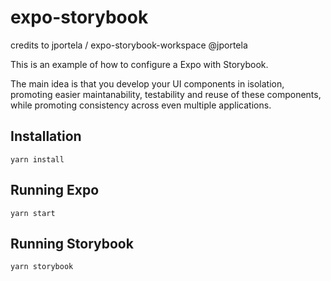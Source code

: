 # expo-storybook


credits to  jportela / expo-storybook-workspace @jportela


This is an example of how to configure a Expo with Storybook.

The main idea is that you develop your UI components in isolation, promoting easier maintanability, testability and reuse of these components, while promoting consistency across even multiple applications.

## Installation

```
yarn install
```

## Running Expo

```
yarn start
```

## Running Storybook

```
yarn storybook
```
